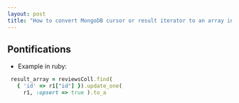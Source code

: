 ```yaml
---
layout: post
title: "How to convert MongoDB cursor or result iterator to an array in Ruby: use 'to_a()'"
---
```


## Pontifications

* Example in ruby: 

```ruby
 result_array = reviewsColl.find(
   { 'id' => r1["id"] }).update_one(
     r1, :upsert => true ).to_a
```




